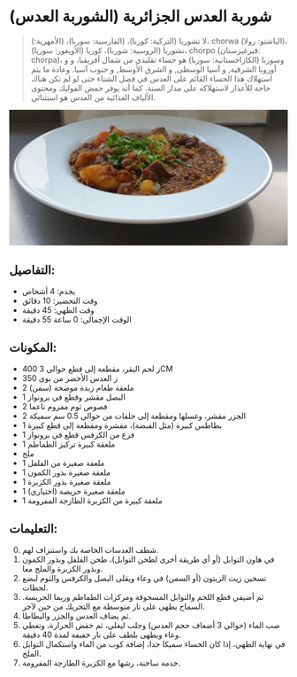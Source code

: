 # شوربة العدس الجزائرية (الشوربة العدس)

> لا تشوربا (التركية: كوربا)، (الفارسية: سوربا)، (الأمهرية:)، chorwa (الباشتو: رولا)، تشوربا (الروسية: شوربا)، كوربا (الأويغور: سوربا)، chorpo (قيرغيزستان: chorpa)، وسوربا (الكازاخستانية: سوربا) هو حساء تقليدي من شمال أفريقيا، و و أوروبا الشرقية, و آسيا الوسطى, و الشرق الأوسط, و جنوب آسيا. وعادة ما يتم استهلاك هذا الحساء القائم على العدس في فصل الشتاء حتى لو لم تكن هناك حاجة للأعذار لاستهلاكه على مدار السنة. كما أنه يوفر حمض الفوليك ومحتوى الألياف الغذائية من العدس هو استثنائي.

![شوربة العدس الجزائرية](https://github.com/anamorph/recettes/blob/master/photos/fr-soupe-aux-lentilles-algerienne-01.jpg?raw=true)

## التفاصيل:
* يخدم: 4 أشخاص
* وقت التحضير: 10 دقائق
* وقت الطهي: 45 دقيقة
* الوقت الإجمالي: 0 ساعة 55 دقيقة

## المكونات:
* 400 ز لحم البقر، مقطعة إلى قطع حوالي 3CM
* 350 ز العدس الأخضر من بوي
* 2 ملعقة طعام زبدة موضحة (سمن)
* 1 البصل مقشر وقطع في برونواز
* 2 فصوص ثوم مفروم ناعما
* 2 الجزر مقشر، وغسلها ومقطعة إلى حلقات من حوالي 0.5 سم سميكة
* 1 بطاطس كبيرة (مثل القبضة)، مقشرة ومقطعة إلى قطع كبيرة
* 1 فرع من الكرفس قطع في برونواز
* 1 ملعقة كبيرة تركيز الطماطم
* ملح
* 1 ملعقة صغيرة من الفلفل
* 1 ملعقة صغيرة بذور الكمون
* 1 ملعقة صغيرة بذور الكزبرة
* 1 ملعقة صغيرة حريصة (اختياري)
* 1 ملعقة كبيرة من الكزبرة الطازجة المفرومة

## التعليمات:
0. شطف العدسات الخاصة بك واستنزاف لهم.
1. في هاون التوابل (أو أي طريقة أخرى لطحن التوابل)، طحن الفلفل وبذور الكمون وبذور الكزبرة والملح معا.
2. تسخين زيت الزيتون (أو السمن) في وعاء ويقلى البصل والكرفس والثوم لبضع لحظات.
3. ثم أضيفي قطع اللحم والتوابل المسحوقة ومركزات الطماطم وربما الحريسة. السماح يطهى على نار متوسطة مع التحريك من حين لآخر.
4. ثم يضاف العدس والجزر والبطاطا.
5. صب الماء (حوالي 3 أضعاف حجم العدس) وجلب ليغلي، ثم خفض الحرارة، وتغطي وعاء ويطهى بلطف على نار خفيفة لمدة 40 دقيقة.
6. في نهاية الطهي، إذا كان الحساء سميكا جدا، إضافة كوب من الماء واستكمال التوابل الملح.
7. خدمة ساخنة، رشها مع الكزبرة الطازجة المفرومة.
